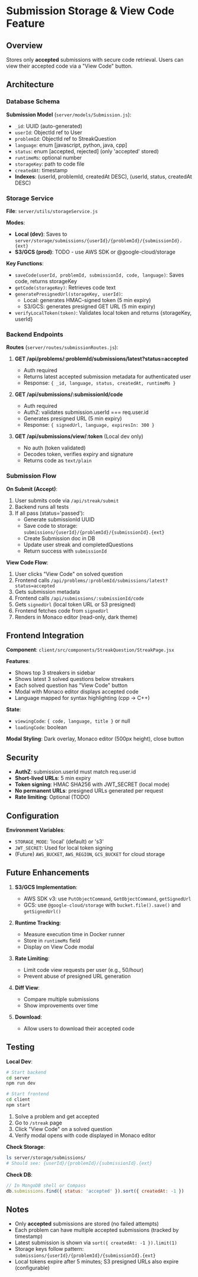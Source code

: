 # Submission Storage & View Code Feature

## Overview
Stores only **accepted** submissions with secure code retrieval. Users can view their accepted code via a "View Code" button.

## Architecture

### Database Schema
**Submission Model** (`server/models/Submission.js`):
- `_id`: UUID (auto-generated)
- `userId`: ObjectId ref to User
- `problemId`: ObjectId ref to StreakQuestion
- `language`: enum [javascript, python, java, cpp]
- `status`: enum [accepted, rejected] (only 'accepted' stored)
- `runtimeMs`: optional number
- `storageKey`: path to code file
- `createdAt`: timestamp
- **Indexes**: (userId, problemId, createdAt DESC), (userId, status, createdAt DESC)

### Storage Service
**File**: `server/utils/storageService.js`

**Modes**:
- **Local (dev)**: Saves to `server/storage/submissions/{userId}/{problemId}/{submissionId}.{ext}`
- **S3/GCS (prod)**: TODO - use AWS SDK or @google-cloud/storage

**Key Functions**:
- `saveCode(userId, problemId, submissionId, code, language)`: Saves code, returns storageKey
- `getCode(storageKey)`: Retrieves code text
- `generatePresignedUrl(storageKey, userId)`: 
  - Local: generates HMAC-signed token (5 min expiry)
  - S3/GCS: generates presigned GET URL (5 min expiry)
- `verifyLocalToken(token)`: Validates local token and returns {storageKey, userId}

### Backend Endpoints

**Routes** (`server/routes/submissionRoutes.js`):

1. **GET /api/problems/:problemId/submissions/latest?status=accepted**
   - Auth required
   - Returns latest accepted submission metadata for authenticated user
   - Response: `{ _id, language, status, createdAt, runtimeMs }`

2. **GET /api/submissions/:submissionId/code**
   - Auth required
   - AuthZ: validates submission.userId === req.user.id
   - Generates presigned URL (5 min expiry)
   - Response: `{ signedUrl, language, expiresIn: 300 }`

3. **GET /api/submissions/view/:token** (Local dev only)
   - No auth (token validated)
   - Decodes token, verifies expiry and signature
   - Returns code as `text/plain`

### Submission Flow

**On Submit (Accept)**:
1. User submits code via `/api/streak/submit`
2. Backend runs all tests
3. If all pass (status='passed'):
   - Generate submissionId UUID
   - Save code to storage: `submissions/{userId}/{problemId}/{submissionId}.{ext}`
   - Create Submission doc in DB
   - Update user streak and completedQuestions
   - Return success with `submissionId`

**View Code Flow**:
1. User clicks "View Code" on solved question
2. Frontend calls `/api/problems/:problemId/submissions/latest?status=accepted`
3. Gets submission metadata
4. Frontend calls `/api/submissions/:submissionId/code`
5. Gets `signedUrl` (local token URL or S3 presigned)
6. Frontend fetches code from `signedUrl`
7. Renders in Monaco editor (read-only, dark theme)

## Frontend Integration

**Component**: `client/src/components/StreakQuestion/StreakPage.jsx`

**Features**:
- Shows top 3 streakers in sidebar
- Shows latest 3 solved questions below streakers
- Each solved question has "View Code" button
- Modal with Monaco editor displays accepted code
- Language mapped for syntax highlighting (cpp → C++)

**State**:
- `viewingCode`: `{ code, language, title }` or null
- `loadingCode`: boolean

**Modal Styling**: Dark overlay, Monaco editor (500px height), close button

## Security

- **AuthZ**: submission.userId must match req.user.id
- **Short-lived URLs**: 5 min expiry
- **Token signing**: HMAC SHA256 with JWT_SECRET (local mode)
- **No permanent URLs**: presigned URLs generated per request
- **Rate limiting**: Optional (TODO)

## Configuration

**Environment Variables**:
- `STORAGE_MODE`: 'local' (default) or 's3'
- `JWT_SECRET`: Used for local token signing
- (Future) `AWS_BUCKET`, `AWS_REGION`, `GCS_BUCKET` for cloud storage

## Future Enhancements

1. **S3/GCS Implementation**:
   - AWS SDK v3: use `PutObjectCommand`, `GetObjectCommand`, `getSignedUrl`
   - GCS: use `@google-cloud/storage` with `bucket.file().save()` and `getSignedUrl()`

2. **Runtime Tracking**:
   - Measure execution time in Docker runner
   - Store in `runtimeMs` field
   - Display on View Code modal

3. **Rate Limiting**:
   - Limit code view requests per user (e.g., 50/hour)
   - Prevent abuse of presigned URL generation

4. **Diff View**:
   - Compare multiple submissions
   - Show improvements over time

5. **Download**:
   - Allow users to download their accepted code

## Testing

**Local Dev**:
```bash
# Start backend
cd server
npm run dev

# Start frontend
cd client
npm start
```

1. Solve a problem and get accepted
2. Go to `/streak` page
3. Click "View Code" on a solved question
4. Verify modal opens with code displayed in Monaco editor

**Check Storage**:
```bash
ls server/storage/submissions/
# Should see: {userId}/{problemId}/{submissionId}.{ext}
```

**Check DB**:
```javascript
// In MongoDB shell or Compass
db.submissions.find({ status: 'accepted' }).sort({ createdAt: -1 })
```

## Notes

- Only **accepted** submissions are stored (no failed attempts)
- Each problem can have multiple accepted submissions (tracked by timestamp)
- Latest submission is shown via `sort({ createdAt: -1 }).limit(1)`
- Storage keys follow pattern: `submissions/{userId}/{problemId}/{submissionId}.{ext}`
- Local tokens expire after 5 minutes; S3 presigned URLs also expire (configurable)
